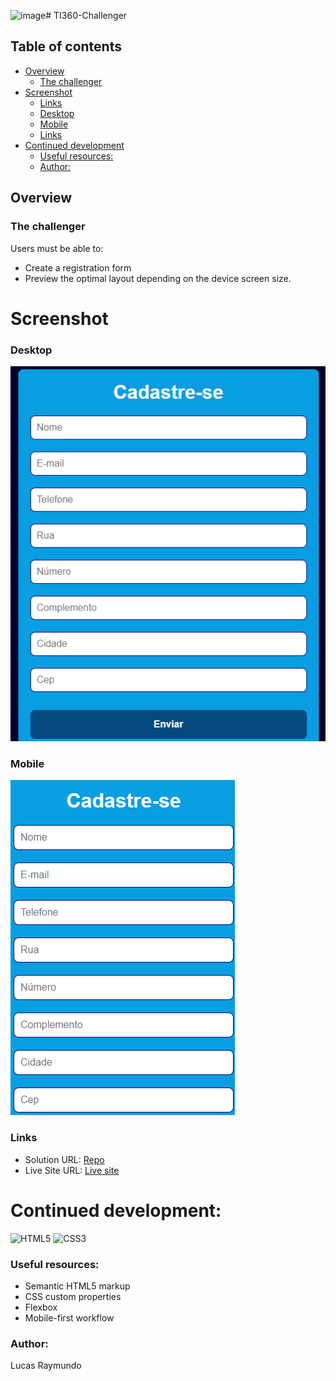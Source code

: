 ![image](https://github.com/Lucs25/TI360-Challenger/assets/93219618/27f688e9-2262-4e58-95b8-f7bd0fd3293d)# TI360-Challenger


## Table of contents
  - [Overview](#Overview)
    - [The challenger](#the-challenger)
- [Screenshot](#screenshot)
  - [Links](#links)
  - [Desktop](#desktop)
  - [Mobile](#mobile)
  - [Links](#links)
- [Continued development](#continued-development)
  - [Useful resources:](#useful-resources)
  - [Author:](#author) 

## Overview

### The challenger

Users must be able to:

- Create a registration form
- Preview the optimal layout depending on the device screen size.

# Screenshot

 ### Desktop

![Design preview for the Product preview card component coding challenge](./img/desktop-design.PNG)

### Mobile

![Design preview for the Product preview card component coding challenge](./img/mobile-design.PNG)

### Links

- Solution URL: [Repo](https://github.com/Lucs25/TI360-Challenger)
- Live Site URL: [Live site](https://ti-360-challenger.vercel.app/)

# Continued development:

![HTML5](https://img.shields.io/badge/html5-%23E34F26.svg?style=for-the-badge&logo=html5&logoColor=white) ![CSS3](https://img.shields.io/badge/css3-%231572B6.svg?style=for-the-badge&logo=css3&logoColor=white)

### Useful resources:

- Semantic HTML5 markup
- CSS custom properties
- Flexbox
- Mobile-first workflow

### Author:

Lucas Raymundo
